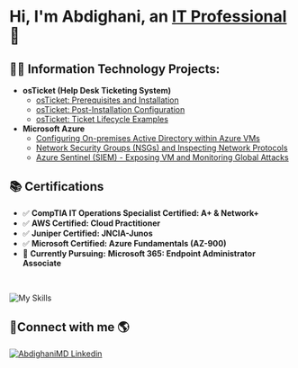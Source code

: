 <h1>Hi, I'm Abdighani, an <a href="https://linkedin.com/in/abdighani">IT Professional </a>👋 </h1>
<!--
- 🌱 I’m currently learning AZ-104, CCNA
- 📈 I'm now working on strengthening my hardware and software skills, including network configuration, data structures and algorithms, and system design.
- 👯 I am interested in collaborating on any DevOps, Data, or Network projects.
- 💬 Ask me about anything
- 📫 Reach me at Abdighanimd@outlook.com
-->

<h2>👨‍💻 Information Technology Projects:</h2>

- <b>osTicket (Help Desk Ticketing System)</b>
  - [osTicket: Prerequisites and Installation](https://github.com/AbdighaniMD/osTicket-Prerequisites-and-Installation)
  - [osTicket: Post-Installation Configuration](https://github.com/AbdighaniMD/osTicket-Post-Installation-Configuration)
  - [osTicket: Ticket Lifecycle Examples](https://github.com/AbdighaniMD/osTicket-Ticket-Lifecycle-Example)
- <b>Microsoft Azure</b>
  - [Configuring On-premises Active Directory within Azure VMs](https://github.com/AbdighaniMD/Configuring-On-premises-Active-Directory-within-Azure-VM)
  - [Network Security Groups (NSGs) and Inspecting Network Protocols](https://github.com/AbdighaniMD/Network-Security-Groups-NSGs-and-Inspecting-Traffic-Between-Azure-Virtual-Machines-using-Wireshark)
  - [Azure Sentinel (SIEM) - Exposing VM and Monitoring Global Attacks](https://github.com/AbdighaniMD/Exposing-Azure-vm-and-Monitoring-LIVE-Global-Attacks)

## 📚 Certifications

- ✅ **CompTIA IT Operations Specialist Certified: A+ & Network+**  
- ✅ **AWS Certified: Cloud Practitioner**
- ✅ **Juniper Certified: JNCIA-Junos**
- ✅ **Microsoft Certified: Azure Fundamentals (AZ-900)**   
- 🚀 **Currently Pursuing:** **Microsoft 365: Endpoint Administrator Associate**

<br />

![My Skills](https://skillicons.dev/icons?i=html,css,bootstrap,js,nodejs,express,postgres,mysql,mongodb,python,aws,azure,linux,windows)

<h2> 🤳Connect with me 🌎</h2>

[![AbdighaniMD Linkedin](https://skillicons.dev/icons?i=linkedin)](https://www.linkedin.com/in/abdighani/)

<!--
**AbdighaniMD/AbdighaniMD** is a ✨ _special_ ✨ repository because its `README.md` (this file) appears on your GitHub profile.

Here are some ideas to get you started:

- 🔭 I’m currently working on ...
- 🌱 I’m currently learning ...
- 👯 I’m looking to collaborate on ...
- 🤔 I’m looking for help with ...
- 💬 Ask me about ...
- 📫 How to reach me: ...
- 😄 Pronouns: ...
- ⚡ Fun fact: ...
-->
